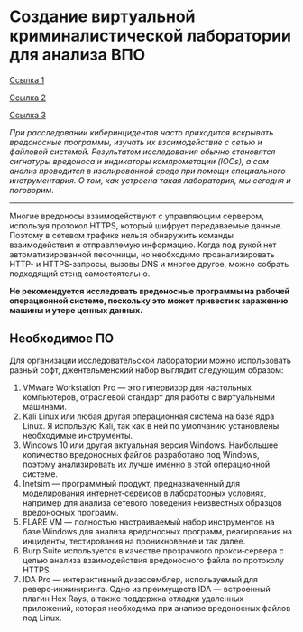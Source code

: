 # Создание виртуальной криминалистической лаборатории для анализа ВПО

[Ссылка 1](https://example.com)

[Ссылка 2](https://example.com)

[Ссылка 3](https://example.com)

_При расследовании киберинцидентов часто приходится вскрывать вредоносные программы, изучать их взаимодействие с сетью и файловой системой. Результатом исследования обычно становятся сигнатуры вредоноса и индикаторы компрометации (IOCs), а сам анализ проводится в изолированной среде при помощи специального инструментария. О том, как устроена такая лаборатория, мы сегодня и поговорим._

---

Многие вредоносы взаимодействуют с управляющим сервером, используя протокол HTTPS, который шифрует передаваемые данные. Поэтому в сетевом трафике нельзя обнаружить команды взаимодействия и отправляемую информацию. Когда под рукой нет автоматизированной песочницы, но необходимо проанализировать HTTP- и HTTPS-запросы, вызовы DNS и многое другое, можно собрать подходящий стенд самостоятельно.

**Не рекомендуется исследовать вредоносные программы на рабочей операционной системе, поскольку это может привести к заражению машины и утере ценных данных.**

## Необходимое ПО

Для организации исследовательской лаборатории можно использовать разный софт, джентельменский набор выглядит следующим образом:

1. VMware Workstation Pro — это гипервизор для настольных компьютеров, отраслевой стандарт для работы с виртуальными машинами.
2. Kali Linux или любая другая операционная система на базе ядра Linux. Я использую Kali, так как в ней по умолчанию установлены необходимые инструменты.
3. Windows 10 или другая актуальная версия Windows. Наибольшее количество вредоносных файлов разработано под Windows, поэтому анализировать их лучше именно в этой операционной системе.
4. Inetsim — программный продукт, предназначенный для моделирования интернет‑сервисов в лабораторных условиях, например для анализа сетевого поведения неизвестных образцов вредоносных программ.
5. FLARE VM — полностью настраиваемый набор инструментов на базе Windows для анализа вредоносных программ, реагирования на инциденты, тестирования на проникновение и так далее.
6. Burp Suite используется в качестве прозрачного прокси‑сервера с целью анализа взаимодействия вредоносного файла по протоколу HTTPS.
7. IDA Pro — интерактивный дизассемблер, используемый для реверс‑инжиниринга. Одно из преимуществ IDA — встроенный плагин Hex Rays, а также поддержка отладки удаленных приложений, которая необходима при анализе вредоносных файлов под Linux.